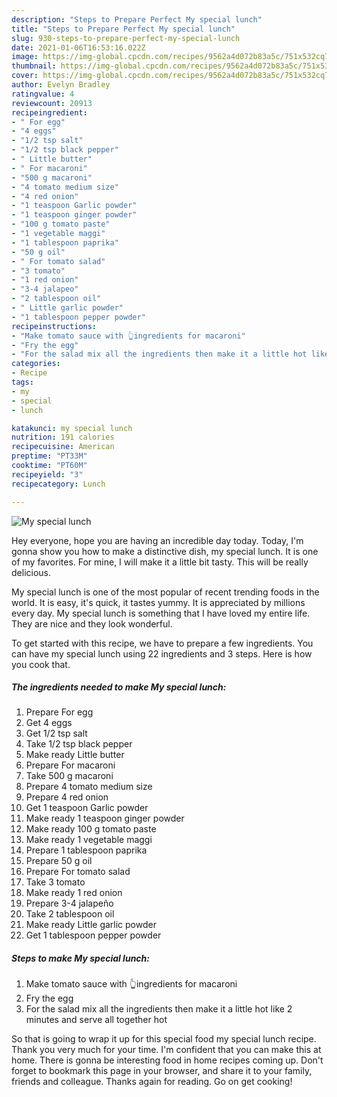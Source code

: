 ```yaml
---
description: "Steps to Prepare Perfect My special lunch"
title: "Steps to Prepare Perfect My special lunch"
slug: 930-steps-to-prepare-perfect-my-special-lunch
date: 2021-01-06T16:53:16.022Z
image: https://img-global.cpcdn.com/recipes/9562a4d072b83a5c/751x532cq70/my-special-lunch-recipe-main-photo.jpg
thumbnail: https://img-global.cpcdn.com/recipes/9562a4d072b83a5c/751x532cq70/my-special-lunch-recipe-main-photo.jpg
cover: https://img-global.cpcdn.com/recipes/9562a4d072b83a5c/751x532cq70/my-special-lunch-recipe-main-photo.jpg
author: Evelyn Bradley
ratingvalue: 4
reviewcount: 20913
recipeingredient:
- " For egg"
- "4 eggs"
- "1/2 tsp salt"
- "1/2 tsp black pepper"
- " Little butter"
- " For macaroni"
- "500 g macaroni"
- "4 tomato medium size"
- "4 red onion"
- "1 teaspoon Garlic powder"
- "1 teaspoon ginger powder"
- "100 g tomato paste"
- "1 vegetable maggi"
- "1 tablespoon paprika"
- "50 g oil"
- " For tomato salad"
- "3 tomato"
- "1 red onion"
- "3-4 jalapeo"
- "2 tablespoon oil"
- " Little garlic powder"
- "1 tablespoon pepper powder"
recipeinstructions:
- "Make tomato sauce with 👆ingredients for macaroni"
- "Fry the egg"
- "For the salad mix all the ingredients then make it a little hot like 2 minutes and serve all together hot"
categories:
- Recipe
tags:
- my
- special
- lunch

katakunci: my special lunch 
nutrition: 191 calories
recipecuisine: American
preptime: "PT33M"
cooktime: "PT60M"
recipeyield: "3"
recipecategory: Lunch

---
```



![My special lunch](https://img-global.cpcdn.com/recipes/9562a4d072b83a5c/751x532cq70/my-special-lunch-recipe-main-photo.jpg)

Hey everyone, hope you are having an incredible day today. Today, I'm gonna show you how to make a distinctive dish, my special lunch. It is one of my favorites. For mine, I will make it a little bit tasty. This will be really delicious.

My special lunch is one of the most popular of recent trending foods in the world. It is easy, it's quick, it tastes yummy. It is appreciated by millions every day. My special lunch is something that I have loved my entire life. They are nice and they look wonderful.




To get started with this recipe, we have to prepare a few ingredients. You can have my special lunch using 22 ingredients and 3 steps. Here is how you cook that.

<!--inarticleads1-->

##### The ingredients needed to make My special lunch:

1. Prepare  For egg
1. Get 4 eggs
1. Get 1/2 tsp salt
1. Take 1/2 tsp black pepper
1. Make ready  Little butter
1. Prepare  For macaroni
1. Take 500 g macaroni
1. Prepare 4 tomato medium size
1. Prepare 4 red onion
1. Get 1 teaspoon Garlic powder
1. Make ready 1 teaspoon ginger powder
1. Make ready 100 g tomato paste
1. Make ready 1 vegetable maggi
1. Prepare 1 tablespoon paprika
1. Prepare 50 g oil
1. Prepare  For tomato salad
1. Take 3 tomato
1. Make ready 1 red onion
1. Prepare 3-4 jalapeño
1. Take 2 tablespoon oil
1. Make ready  Little garlic powder
1. Get 1 tablespoon pepper powder




<!--inarticleads2-->

##### Steps to make My special lunch:

1. Make tomato sauce with 👆ingredients for macaroni
1. Fry the egg
1. For the salad mix all the ingredients then make it a little hot like 2 minutes and serve all together hot




So that is going to wrap it up for this special food my special lunch recipe. Thank you very much for your time. I'm confident that you can make this at home. There is gonna be interesting food in home recipes coming up. Don't forget to bookmark this page in your browser, and share it to your family, friends and colleague. Thanks again for reading. Go on get cooking!
